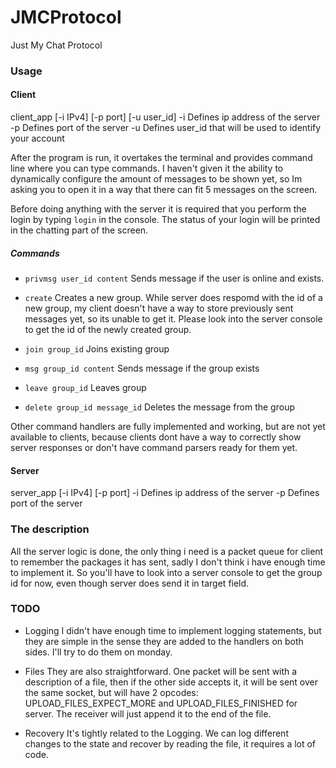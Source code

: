 # JMCProtocol
Just My Chat Protocol

### Usage
#### Client
client_app [-i IPv4] [-p port] [-u user_id]
  -i Defines ip address of the server
  -p Defines port of the server
  -u Defines user_id that will be used to identify your account


After the program is run, it overtakes the terminal and provides command line where you can type commands.
I haven't given it the ability to dynamically configure the amount of messages to be shown yet, so Im asking you to open it in a way that there can fit 5 messages on the screen. 

Before doing anything with the server it is required that you perform the login by typing `login` in the console. The status of your login will be printed in the chatting part of the screen.

##### Commands
- `privmsg user_id content`
Sends message if the user is online and exists.

- `create`
Creates a new group. While server does respomd with the id of a new group, my client doesn't have a way to store previously sent messages yet, so its unable to get it. Please look into the server console to get the id of the newly created group.

- `join group_id`
Joins existing group

- `msg group_id content`
Sends message if the group exists

- `leave group_id`
Leaves group

- `delete group_id message_id`
Deletes the message from the group

Other command handlers are fully implemented and working, but are not yet available to clients, because clients dont have a way to correctly show server responses or don't have command parsers ready for them yet.


#### Server
server_app [-i IPv4] [-p port]
  -i Defines ip address of the server
  -p Defines port of the server


### The description
All the server logic is done, the only thing i need is a packet queue for client to remember the packages it has sent, sadly I don't think i have enough time to implement it. So you'll have to look into a server console to get the group id for now, even though server does send it in target field.


### TODO
- Logging
I didn't have enough time to implement logging statements, but they are simple in the sense they are added to the handlers on both sides. I'll try to do them on monday.

- Files
They are also straightforward. One packet will be sent with a description of a file, then if the other side accepts it, it will be sent over the same socket, but will have 2 opcodes: UPLOAD_FILES_EXPECT_MORE and UPLOAD_FILES_FINISHED for server. The receiver will just append it to the end of the file.

- Recovery
It's tightly related to the Logging. We can log different changes to the state and recover by reading the file, it requires a lot of code.
